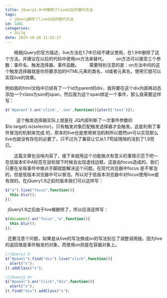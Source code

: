 ```yaml
---
title: jQuery1.9+中删除了live以后的替代方法
tags:
  - jQuery删除了live以后的替代方法
id: 1881
categories:
  - JS/Jq
date: 2015-10-28 11:52:17
---
```


　　根据jQuery的官方描述，live方法在1.7中已经不建议使用，在1.9中删除了这个方法。并建议在以后的代码中使用on方法来替代。
　　on方法可以接受三个参数：事件名、触发选择器、事件函数。
　　需要特别注意的是：on方法中间的这个触发选择器就是你将要添加的HTML元素的类名、id或者元素名，使用它就可以实现live的效果。

例如我的html文档中已经有了一个id为parent的div，我将要在这个div内部再动态添加一个class为son的span，然后我为这个span绑定一个事件，那么我需要这样写：
```javascript
$('#parent').on('click','.son',function(){alert('test')}); 
```
&nbsp;
　　这个触发选择器实际上就是在 JQ内部判断了一次事件参数的$(e.target).is(selector)，只有触发对象匹配触发选择器才会触发。这是利用了事件冒泡的机制来完成 的，原本的live也是使用冒泡机制所以既然on可以实现那么live也就没有存在的必要了，只不过为了兼容让它从1.7苟延残喘的活到了1.9而已。

　　这篇文章也没啥内容了，接下来就用这个功能做点有意义的事情示范下吧～ 在低版本IE中A标签在鼠标按下时候会出现虚线边框，这是由focus造成的。我们只要在全局事件中做点手脚就能解决这个问题。在现代浏览器中focus 是不冒泡的，但是低版本浏览器中可以冒泡。所以对于低版本浏览器中对focus使用live是有效的。在jQuery1.9之前的版本我们可以这样写：
```javascript
$("a").live("focus",function(){
  this.blur();
});
```
&nbsp;
jQuery1.9之后由于live被删除了，所以应该这样写：
```javascript
$(document).on("focus","a",function(){
  this.blur();
});
```
&nbsp;
还要注意个问题，如果是从live的写法换成on的写法别忘了调整调用链。因为live的返回值是事件触发的对象，而使用on则是在容器对象上。
```javascript
//jQuery1.9-
$("#panel").find("div").live("click",function(){
  alert("x");
}).addClass("x");

//jQuery1.9+
$("#panel").on("click","div",function(){
  alert("x");
}).find("div").addClass("x");
```
&nbsp;